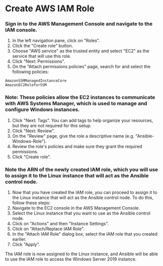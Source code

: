 # Create AWS IAM Role

### Sign in to the AWS Management Console and navigate to the IAM console.

1. In the left navigation pane, click on "Roles".
2. Click the "Create role" button.
3. Choose "AWS service" as the trusted entity and select "EC2" as the service that will use this role.
4. Click "Next: Permissions".
5. On the "Attach permissions policies" page, search for and select the following policies:

```
AmazonSSMManagedInstanceCore
AmazonEC2RoleforSSM
```

### Note: These policies allow the EC2 instances to communicate with AWS Systems Manager, which is used to manage and configure Windows instances.

1. Click "Next: Tags". You can add tags to help organize your resources, but they are not required for this setup.
2. Click "Next: Review".
3. On the "Review" page, give the role a descriptive name (e.g. "Ansible-Windows-Role").
4. Review the role's policies and make sure they grant the required permissions.
5. Click "Create role".

### Note the ARN of the newly created IAM role, which you will use to assign it to the Linux instance that will act as the Ansible control node.

1. Now that you have created the IAM role, you can proceed to assign it to the Linux instance that will act as the Ansible control node. To do this, follow these steps:
2. Navigate to the EC2 console in the AWS Management Console.
3. Select the Linux instance that you want to use as the Ansible control node.
4. Click on "Actions" and then "Instance Settings".
5. Click on "Attach/Replace IAM Role".
6. In the "Attach IAM Role" dialog box, select the IAM role that you created earlier.
7. Click "Apply".

The IAM role is now assigned to the Linux instance, and Ansible will be able to use the IAM role to access the Windows Server 2019 instance.
